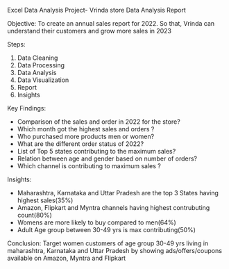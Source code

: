 Excel Data Analysis Project- Vrinda store Data Analysis Report

Objective: To create an annual sales report for 2022. So that, Vrinda can understand their customers and grow more sales in 2023

Steps:
1) Data Cleaning
2) Data Processing
3) Data Analysis
4) Data Visualization
5) Report
6) Insights

Key Findings:
- Comparison of the sales and order in 2022 for the store?
- Which month got the highest sales and orders ?
- Who purchased more products men or women?
- What are the different order status of 2022?
- List of Top 5 states contributing to the maximum sales?
- Relation between age and gender based on number of orders?
- Which channel is contributing to maximum sales ?

Insights: 
- Maharashtra, Karnataka and Uttar Pradesh are the top 3 States having highest sales(35%)
- Amazon, Flipkart and Myntra channels having highest contrubuting count(80%)
- Womens are more likely to buy compared to men(64%)
- Adult Age group between 30-49 yrs is max contributing(50%)

Conclusion: Target women customers of age group 30-49 yrs living in maharashtra, Karnataka and Uttar Pradesh by showing ads/offers/coupons available on Amazon, Myntra and Flipkart

  

